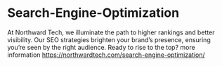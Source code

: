 # Search-Engine-Optimization
At Northward Tech, we illuminate the path to higher rankings and better visibility. Our SEO strategies brighten your brand’s presence, ensuring you’re seen by the right audience. Ready to rise to the top? more information https://northwardtech.com/search-engine-optimization/
